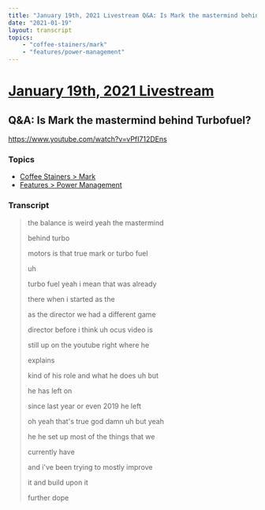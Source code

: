 ```yaml
---
title: "January 19th, 2021 Livestream Q&A: Is Mark the mastermind behind Turbofuel?"
date: "2021-01-19"
layout: transcript
topics:
    - "coffee-stainers/mark"
    - "features/power-management"
---
```

# [January 19th, 2021 Livestream](../2021-01-19.md)
## Q&A: Is Mark the mastermind behind Turbofuel?
https://www.youtube.com/watch?v=vPfI712DEns

### Topics
* [Coffee Stainers > Mark](../topics/coffee-stainers/mark.md)
* [Features > Power Management](../topics/features/power-management.md)

### Transcript

> the balance is weird yeah the mastermind
> 
> behind turbo
> 
> motors is that true mark or turbo fuel
> 
> uh
> 
> turbo fuel yeah i mean that was already
> 
> there when i started as the
> 
> as the director we had a different game
> 
> director before i think uh ocus video is
> 
> still up on the youtube right where he
> 
> explains
> 
> kind of his role and what he does uh but
> 
> he has left on
> 
> since last year or even 2019 he left
> 
> oh yeah that's true god damn uh but yeah
> 
> he he set up most of the things that we
> 
> currently have
> 
> and i've been trying to mostly improve
> 
> it and build upon it
> 
> further dope
> 
